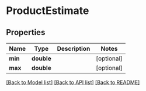 # ProductEstimate

## Properties
Name | Type | Description | Notes
------------ | ------------- | ------------- | -------------
**min** | **double** |  | [optional] 
**max** | **double** |  | [optional] 

[[Back to Model list]](../README.md#documentation-for-models) [[Back to API list]](../README.md#documentation-for-api-endpoints) [[Back to README]](../README.md)


